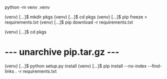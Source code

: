 python -m venv .venv



(venv) [...]$ mkdir pkgs
(venv) [...]$ cd pkgs
(venv) [...]$ pip freeze > requirements.txt
(venv) [...]$ pip download -r requirements.txt



(venv) [...]$ cd pkgs
# --- unarchive pip.tar.gz ---
(venv) [...]$ python setup.py install
(venv) [...]$ pip install --no-index --find-links . -r requirements.txt
